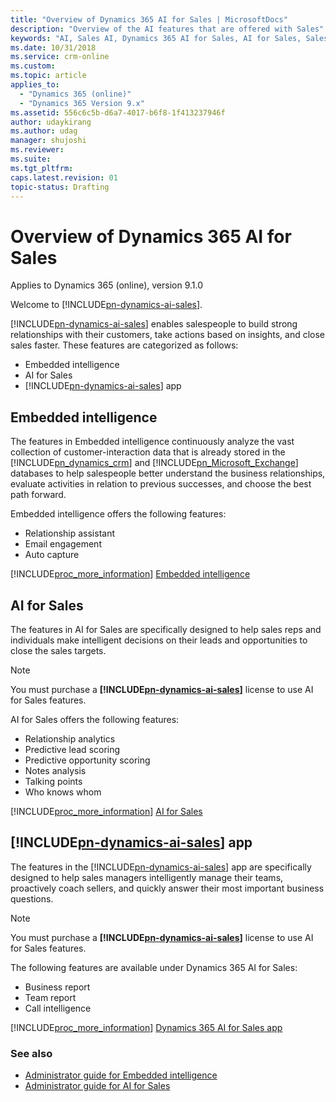 ```yaml
---
title: "Overview of Dynamics 365 AI for Sales | MicrosoftDocs"
description: "Overview of the AI features that are offered with Sales"
keywords: "AI, Sales AI, Dynamics 365 AI for Sales, AI for Sales, Sales"
ms.date: 10/31/2018
ms.service: crm-online
ms.custom: 
ms.topic: article
applies_to:
  - "Dynamics 365 (online)"
  - "Dynamics 365 Version 9.x"
ms.assetid: 556c6c5b-d6a7-4017-b6f8-1f413237946f
author: udaykirang
ms.author: udag
manager: shujoshi
ms.reviewer: 
ms.suite: 
ms.tgt_pltfrm: 
caps.latest.revision: 01
topic-status: Drafting
---
```

# Overview of Dynamics 365 AI for Sales

Applies to Dynamics 365 (online), version 9.1.0<br>

Welcome to [!INCLUDE[pn-dynamics-ai-sales](../includes/pn-dynamics-ai-sales.md)].

[!INCLUDE[pn-dynamics-ai-sales](../includes/pn-dynamics-ai-sales.md)] enables salespeople to build strong relationships with their customers, take actions based on insights, and close sales faster. These features are categorized as follows:

- Embedded intelligence
- AI for Sales
- [!INCLUDE[pn-dynamics-ai-sales](../includes/pn-dynamics-ai-sales.md)] app

## Embedded intelligence

The features in Embedded intelligence continuously analyze the vast collection of customer-interaction data that is already stored in the [!INCLUDE[pn_dynamics_crm](../includes/pn-dynamics-crm.md)] and [!INCLUDE[pn_Microsoft_Exchange](../includes/pn-microsoft-exchange.md)] databases to help salespeople better understand the business relationships, evaluate activities in relation to previous successes, and choose the best path forward.

Embedded intelligence offers the following features:

- Relationship assistant
- Email engagement
- Auto capture

[!INCLUDE[proc_more_information](../includes/proc-more-information.md)] [Embedded intelligence](embedded-intelligence.md)

## AI for Sales

The features in AI for Sales are specifically designed to help sales reps and individuals make intelligent decisions on their leads and opportunities to close the sales targets. 

> [!NOTE]
> You must purchase a **[!INCLUDE[pn-dynamics-ai-sales](../includes/pn-dynamics-ai-sales.md)]** license to use AI for Sales features.

AI for Sales offers the following features:

- Relationship analytics
- Predictive lead scoring
- Predictive opportunity scoring
- Notes analysis
- Talking points
- Who knows whom

[!INCLUDE[proc_more_information](../includes/proc-more-information.md)] [AI for Sales](sales-insights-addon.md)

## [!INCLUDE[pn-dynamics-ai-sales](../includes/pn-dynamics-ai-sales.md)] app

The features in the [!INCLUDE[pn-dynamics-ai-sales](../includes/pn-dynamics-ai-sales.md)] app are specifically designed to help sales managers intelligently manage their teams, proactively coach sellers, and quickly answer their most important business questions.

> [!NOTE]
> You must purchase a **[!INCLUDE[pn-dynamics-ai-sales](../includes/pn-dynamics-ai-sales.md)]** license to use AI for Sales features.


<!--from editor: Should the next line say Dynamics 365 AI for Sales app?-->

The following features are available under Dynamics 365 AI for Sales:  

- Business report
- Team report
- Call intelligence

[!INCLUDE[proc_more_information](../includes/proc-more-information.md)] [Dynamics 365 AI for Sales app](dynamics365-ai-sales-app.md)

### See also

- [Administrator guide for Embedded intelligence](../sales/configure-enable-embedded-intelligence.md)
- [Administrator guide for AI for Sales](../sales/configure-enable-sales-insights-addon.md)
